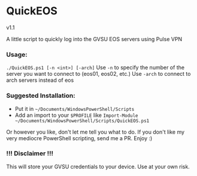 # QuickEOS
v1.1

A little script to quickly log into the GVSU EOS servers using Pulse VPN

### Usage:
`./QuickEOS.ps1 [-n <int>] [-arch]`
Use `-n` to specify the number of the server you want to connect to (eos01, eos02, etc.)
Use `-arch` to connect to arch servers instead of eos

### Suggested Installation:
- Put it in `~/Documents/WindowsPowerShell/Scripts`
- Add an import to your `$PROFILE` like `Import-Module ~/Documents/WindowsPowerShell/Scripts/QuickEOS.ps1`

Or however you like, don't let me tell you what to do.
If you don't like my very mediocre PowerShell scripting, send me a PR.
Enjoy :)

### !!! Disclaimer !!!
This will store your GVSU credentials to your device. Use at your own risk.
